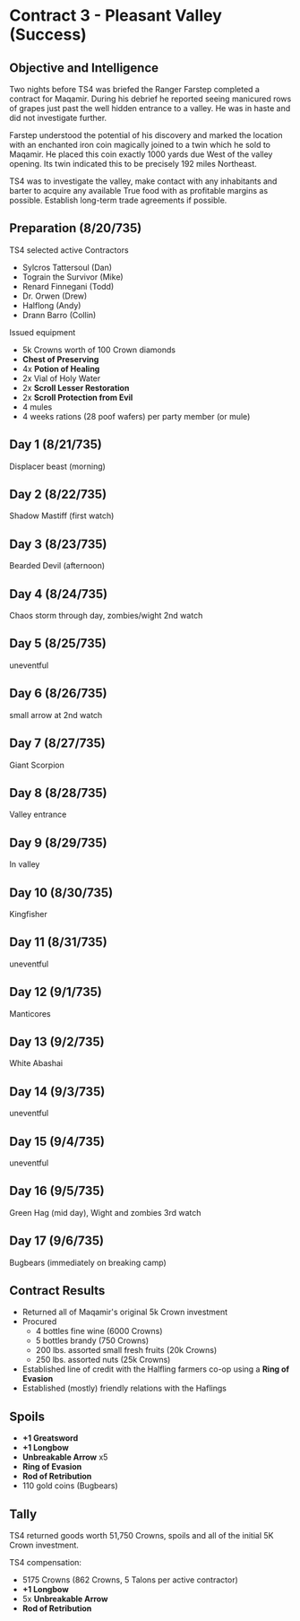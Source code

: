# Contract 3 - Pleasant Valley (Success)

## Objective and Intelligence
Two nights before TS4 was briefed the Ranger Farstep completed a contract for Maqamir. During his debrief he reported seeing manicured rows of grapes just past the well hidden entrance to a valley. He was in haste and did not investigate further.

Farstep understood the potential of his discovery and marked the location with an enchanted iron coin magically joined to a twin which he sold to Maqamir. He placed this coin exactly 1000 yards due West of the valley opening. Its twin indicated this to be precisely 192 miles Northeast. 

TS4 was to investigate the valley, make contact with any inhabitants and barter to acquire any available True food with as profitable margins as possible. Establish long-term trade agreements if possible.

## Preparation (8/20/735)
TS4 selected active Contractors
* Sylcros Tattersoul (Dan)
* Tograin the Survivor (Mike)
* Renard Finnegani (Todd)
* Dr. Orwen (Drew)
* Halflong (Andy)
* Drann Barro (Collin)

Issued equipment
* 5k Crowns worth of 100 Crown diamonds
* __Chest of Preserving__
* 4x __Potion of Healing__
* 2x Vial of Holy Water
* 2x __Scroll Lesser Restoration__
* 2x __Scroll Protection from Evil__
* 4 mules
* 4 weeks rations (28 poof wafers) per party member (or mule)

## Day 1 (8/21/735)
Displacer beast (morning)

## Day 2 (8/22/735)
Shadow Mastiff (first watch)

## Day 3 (8/23/735)
Bearded Devil (afternoon)

## Day 4 (8/24/735)
Chaos storm through day, zombies/wight 2nd watch

## Day 5 (8/25/735)
uneventful

## Day 6 (8/26/735)
small arrow at 2nd watch

## Day 7 (8/27/735)
Giant Scorpion

## Day 8 (8/28/735)
Valley entrance

## Day 9 (8/29/735)
In valley

## Day 10 (8/30/735)
Kingfisher

## Day 11 (8/31/735)
uneventful

## Day 12 (9/1/735)
Manticores

## Day 13 (9/2/735)
White Abashai

## Day 14 (9/3/735)
uneventful

## Day 15 (9/4/735)
uneventful

## Day 16 (9/5/735)
Green Hag (mid day), Wight and zombies 3rd watch

## Day 17 (9/6/735)
Bugbears (immediately on breaking camp)

## Contract Results
* Returned all of Maqamir's original 5k Crown investment
* Procured
    * 4 bottles fine wine (6000 Crowns)
    * 5 bottles brandy (750 Crowns)
    * 200 lbs. assorted small fresh fruits (20k Crowns)
    * 250 lbs. assorted nuts (25k Crowns)
* Established line of credit with the Halfling farmers co-op using a __Ring of Evasion__
* Established (mostly) friendly relations with the Haflings

## Spoils
* __+1 Greatsword__
* __+1 Longbow__
* __Unbreakable Arrow__ x5
* __Ring of Evasion__
* __Rod of Retribution__
* 110 gold coins (Bugbears)

## Tally
TS4 returned goods worth 51,750 Crowns, spoils and all of the initial 5K Crown investment.

TS4 compensation:
* 5175 Crowns (862 Crowns, 5 Talons per active contractor)
* __+1 Longbow__
* 5x __Unbreakable Arrow__
* __Rod of Retribution__